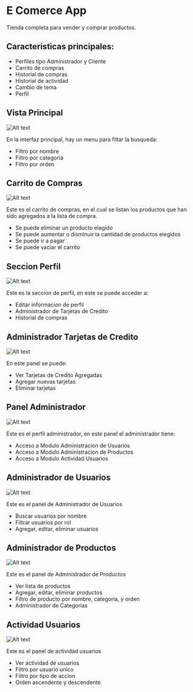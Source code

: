 # E Comerce App

Tienda completa para vender y comprar productos.

## Caracteristicas principales:

- Perfiles tipo Administrador y Cliente
- Carrito de compras
- Historial de compras
- Historial de actividad
- Cambio de tema
- Perfil

## Vista Principal

![Alt text](https://i.ibb.co/kyJF1Y9/Screenshot-1.png "This is some image...")

En la interfaz principal, hay un menu para filtar la busqueda:

- Filtro por nombre
- Filtro por categoria
- Filtro por orden

## Carrito de Compras

![Alt text](https://i.ibb.co/HX3jtfq/Screenshot-2.png "This is some image...")

Este es el carrito de compras, en el cual se listan los productos que han sido agregados a la lista de compra.

- Se puede eliminar un producto elegido
- Se puede aumentar o disminuir la cantidad de productos elegidos
- Se puede ir a pagar
- Se puede vaciar el carrito

## Seccion Perfil

![Alt text](https://i.ibb.co/pXvSzmx/Screenshot-4.png "This is some image...")

Este es la seccion de perfil, en este se puede acceder a:

- Editar informacion de perfil
- Administrador de Tarjetas de Credito
- Historial de compras

## Administrador Tarjetas de Credito

![Alt text](https://i.ibb.co/MMg99gD/Screenshot-7.png "This is some image...")

En este panel se puede:

- Ver Tarjetas de Credito Agregadas
- Agregar nuevas tarjetas
- Eliminar tarjetas




## Panel Administrador

![Alt text](https://i.ibb.co/0ykH7pt/Screenshot-6.png "This is some image...")

Este es el perfil administrador, en este panel el administrador tiene:

- Acceso a Modulo Administracion de Usuarios
- Acceso a Modulo Administracion de Productos
- Acceso a Modulo Actividad Usuarios

## Administrador de Usuarios

![Alt text](https://i.ibb.co/fdd5N5j/Screenshot-9.png "This is some image...")

Este es el panel de Administrador de Usuarios

- Buscar usuarios por nombre
- Filtrar usuarios por rol
- Agregar, editar, eliminar usuarios


## Administrador de Productos

![Alt text](https://i.ibb.co/4mPnp4r/Screenshot-8.png "This is some image...")

Este es el panel de Administrador de Productos

- Ver lista de productos
- Agregar, editar, eliminar productos
- Filtro de producto por nombre, categoria, y orden
- Administrador de Categorias


## Actividad Usuarios

![Alt text](https://i.ibb.co/jkDXfLp/Screenshot-10.png "This is some image...")

Este es el panel de actividad usuarios

- Ver actividad de usuarios
- Filtro por usuario unico
- Filtro por tipo de accion
- Orden ascendente y descendente
